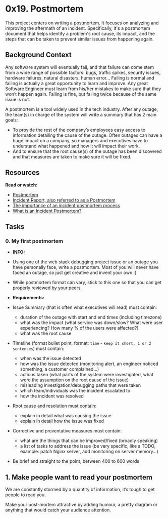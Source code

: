 # 0x19. Postmortem

This project centers on writing a postmortem.  It focuses on analyzing and improving the aftermath of an incident. Specifically, it's a postmortem document that helps identify a problem's root cause, its impact, and the steps that can be taken to prevent similar issues from happening again.

## Background Context
Any software system will eventually fail, and that failure can come stem from a wide range of possible factors: bugs, traffic spikes, security issues, hardware failures, natural disasters, human error… Failing is normal and failing is actually a great opportunity to learn and improve. Any great Software Engineer must learn from his/her mistakes to make sure that they won’t happen again. Failing is fine, but failing twice because of the same issue is not.

A postmortem is a tool widely used in the tech industry. After any outage, the team(s) in charge of the system will write a summary that has 2 main goals:

* To provide the rest of the company’s employees easy access to information detailing the cause of the outage. Often outages can have a huge impact on a company, so managers and executives have to understand what happened and how it will impact their work.
* And to ensure that the root cause(s) of the outage has been discovered and that measures are taken to make sure it will be fixed.

## Resources

**Read or watch:**

* [Postmortem](https://www.youtube.com/watch?v=rp5cVMNmbro&feature=youtu.be)
* [Incident Report, also referred to as a Postmortem](https://sysadmincasts.com/episodes/20-how-to-write-an-incident-report-postmortem)
* [The importance of an incident postmortem process](https://www.atlassian.com/incident-management/postmortem)
* [What is an Incident Postmortem?](https://www.pagerduty.com/resources/learn/incident-postmortem/)

## Tasks

### 0. My first postmortem

* **INFO:**
* Using one of the web stack debugging project issue or an outage you have personally face, write a postmortem. Most of you will never have faced an outage, so just get creative and invent your own :)
* While postmortem format can vary, stick to this one so that you can get properly reviewed by your peers.

* **Requirements:**
* Issue Summary (that is often what executives will read) must contain:
   - duration of the outage with start and end times (including timezone)
   - what was the impact (what service was down/slow? What were user experiencing? How many % of the users were affected?)
   - what was the root cause
* Timeline (format bullet point, format: `time` - `keep it short, 1 or 2 sentences`) must contain:

   - when was the issue detected
   - how was the issue detected (monitoring alert, an engineer noticed something, a customer complained…)
   - actions taken (what parts of the system were investigated, what were the assumption on the root cause of the issue)
   - misleading investigation/debugging paths that were taken
   - which team/individuals was the incident escalated to
   - how the incident was resolved
* Root cause and resolution must contain:
   - explain in detail what was causing the issue
   - explain in detail how the issue was fixed
* Corrective and preventative measures must contain:
   - what are the things that can be improved/fixed (broadly speaking)
   - a list of tasks to address the issue (be very specific, like a TODO, example: patch Nginx server, add monitoring on server memory…)
* Be brief and straight to the point, between 400 to 600 words

## 1. Make people want to read your postmortem

We are constantly stormed by a quantity of information, it’s tough to get people to read you.

Make your post-mortem attractive by adding humour, a pretty diagram or anything that would catch your audience attention.